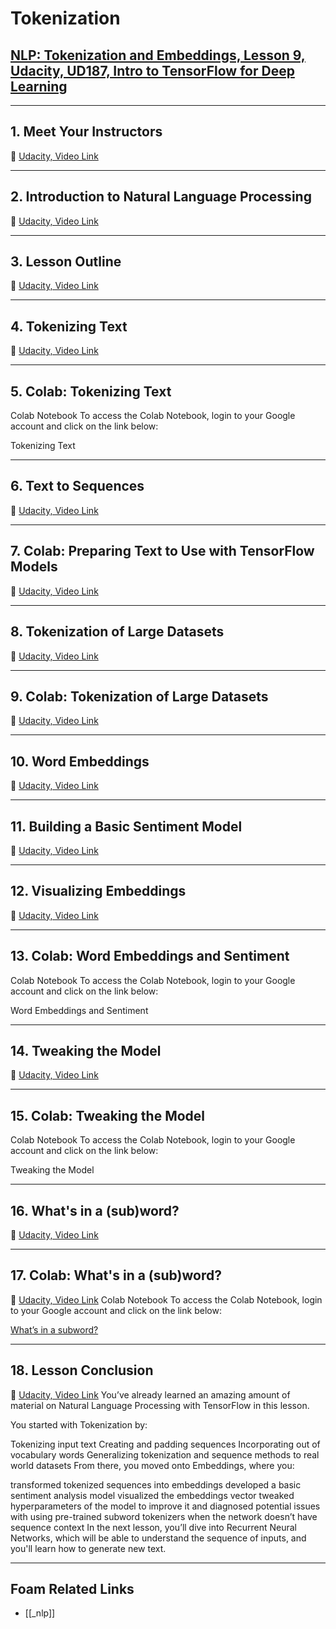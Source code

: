 # Tokenization

## [NLP: Tokenization and Embeddings, Lesson 9, Udacity, UD187, Intro to TensorFlow for Deep Learning](https://classroom.udacity.com/courses/ud187/lessons/a5e9e6cc-e286-430f-aaa9-735c014ee950/concepts/b829bd12-65dc-4f9f-9688-6b860e4f98aa)

---

## **1. Meet Your Instructors**

🎥 [Udacity, Video Link](https://youtu.be/vSFJ3mDpgrI)

---

## **2. Introduction to Natural Language Processing**

🎥 [Udacity, Video Link](https://youtu.be/n8HmBdOOvhY)

---

## **3. Lesson Outline**

🎥 [Udacity, Video Link](https://youtu.be/uOB5jKoO1No)

---

## **4. Tokenizing Text**

🎥 [Udacity, Video Link](https://youtu.be/7u_ZUlh4gu0)

---

## **5. Colab: Tokenizing Text**

Colab Notebook
To access the Colab Notebook, login to your Google account and click on the link below:

Tokenizing Text

---

## **6. Text to Sequences**

🎥 [Udacity, Video Link](https://youtu.be/bn_ou4GPkB4)

---

## **7. Colab: Preparing Text to Use with TensorFlow Models**

🎥 [Udacity, Video Link](https://youtu.be/kkdoQx8S_sQ)

---

## **8. Tokenization of Large Datasets**

🎥 [Udacity, Video Link](https://youtu.be/hPLWdUmtuwM)

---

## **9. Colab: Tokenization of Large Datasets**

🎥 [Udacity, Video Link](https://youtu.be/zcT84FBe8Rc)

---

## **10. Word Embeddings**

🎥 [Udacity, Video Link](https://youtu.be/xQzKJgNQRK0)

---

## **11. Building a Basic Sentiment Model**

🎥 [Udacity, Video Link](https://youtu.be/-g5Tqsna8yE)

---

## **12. Visualizing Embeddings**

🎥 [Udacity, Video Link](https://youtu.be/PgWGqesxH5U)

---

## **13. Colab: Word Embeddings and Sentiment**

Colab Notebook
To access the Colab Notebook, login to your Google account and click on the link below:

Word Embeddings and Sentiment

---

## **14. Tweaking the Model**

🎥 [Udacity, Video Link](https://youtu.be/pW8db9sLRbM)

---

## **15. Colab: Tweaking the Model**

Colab Notebook
To access the Colab Notebook, login to your Google account and click on the link below:

Tweaking the Model

---

## **16. What's in a (sub)word?**

🎥 [Udacity, Video Link](https://youtu.be/A_F5ZcQzid0)

---

## **17. Colab: What's in a (sub)word?**

🎥 [Udacity, Video Link](https://youtu.be/8ARUNInoDrk)
Colab Notebook
To access the Colab Notebook, login to your Google account and click on the link below:

[What’s in a subword?](https://colab.sandbox.google.com/github/tensorflow/examples/blob/master/courses/udacity_intro_to_tensorflow_for_deep_learning/l09c06_nlp_subwords.ipynb)

---

## **18. Lesson Conclusion**

🎥 [Udacity, Video Link](https://youtu.be/rwIF6t4CFFg)
You’ve already learned an amazing amount of material on Natural Language Processing with TensorFlow in this lesson.

You started with Tokenization by:

Tokenizing input text
Creating and padding sequences
Incorporating out of vocabulary words
Generalizing tokenization and sequence methods to real world datasets
From there, you moved onto Embeddings, where you:

transformed tokenized sequences into embeddings
developed a basic sentiment analysis model
visualized the embeddings vector
tweaked hyperparameters of the model to improve it
and diagnosed potential issues with using pre-trained subword tokenizers when the network doesn’t have sequence context
In the next lesson, you’ll dive into Recurrent Neural Networks, which will be able to understand the sequence of inputs, and you'll learn how to generate new text.

---

## Foam Related Links

- [[_nlp]]
